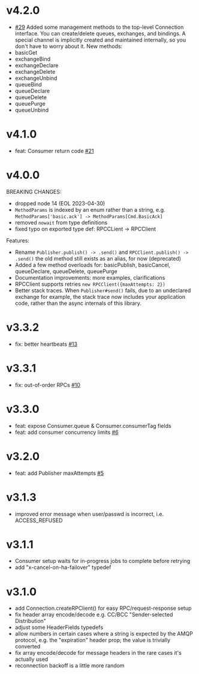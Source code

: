 # v4.2.0
- [#29](https://github.com/cody-greene/node-rabbitmq-client/pull/29) Added some management methods to the top-level Connection interface. You can create/delete queues, exchanges, and bindings. A special channel is implicitly created and maintained internally, so you don't have to worry about it. New methods:
- basicGet
- exchangeBind
- exchangeDeclare
- exchangeDelete
- exchangeUnbind
- queueBind
- queueDeclare
- queueDelete
- queuePurge
- queueUnbind

# v4.1.0
- feat: Consumer return code [#21](https://github.com/cody-greene/node-rabbitmq-client/pull/21)

# v4.0.0
BREAKING CHANGES:
- dropped node 14 (EOL 2023-04-30)
- `MethodParams` is indexed by an enum rather than a string, e.g.
  `MethodParams['basic.ack'] -> MethodParams[Cmd.BasicAck]`
- removed `nowait` from type definitions
- fixed typo on exported type def: RPCCLient -> RPCClient

Features:
- Rename `Publisher.publish() -> .send()` and `RPCClient.publish() -> .send()`
  the old method still exists as an alias, for now (deprecated)
- Added a few method overloads for: basicPublish, basicCancel, queueDeclare,
  queueDelete, queuePurge
- Documentation improvements: more examples, clarifications
- RPCClient supports retries `new RPCClient({maxAttempts: 2})`
- Better stack traces. When `Publisher#send()` fails, due to an undeclared
  exchange for example, the stack trace now includes your application code,
  rather than the async internals of this library.

# v3.3.2
- fix: better heartbeats [#13](https://github.com/cody-greene/node-rabbitmq-client/pull/13)

# v3.3.1
- fix: out-of-order RPCs [#10](https://github.com/cody-greene/node-rabbitmq-client/pull/10)

# v3.3.0
- feat: expose Consumer.queue & Consumer.consumerTag fields
- feat: add consumer concurrency limits [#6](https://github.com/cody-greene/node-rabbitmq-client/pull/6)

# v3.2.0
- feat: add Publisher maxAttempts [#5](https://github.com/cody-greene/node-rabbitmq-client/pull/5)

# v3.1.3
- improved error message when user/passwd is incorrect, i.e. ACCESS_REFUSED

# v3.1.1
- Consumer setup waits for in-progress jobs to complete before retrying
- add "x-cancel-on-ha-failover" typedef

# v3.1.0
- add Connection.createRPClient() for easy RPC/request-response setup
- fix header array encode/decode e.g. CC/BCC "Sender-selected Distribution"
- adjust some HeaderFields typedefs
- allow numbers in certain cases where a string is expected by the AMQP protocol, e.g. the "expiration" header prop; the value is trivially converted
- fix array encode/decode for message headers in the rare cases it's actually used
- reconnection backoff is a little more random
